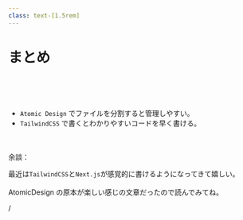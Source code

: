 ```yaml
---
class: text-[1.5rem]
---
```


# まとめ

<br>
<br>
<br>

- `Atomic Design` でファイルを分割すると管理しやすい。
- `TailwindCSS` で書くとわかりやすいコードを早く書ける。

<br>
<br>

<div v-click="1">
余談：
<div class="text-[1.4rem] ml-8">

最近は`TailwindCSS`と`Next.js`が感覚的に書けるようになってきて嬉しい。<br/><br/>
AtomicDesign の原本が楽しい感じの文章だったので読んでみてね。
</div>
</div>

<div
  class="absolute bottom-[1rem] right-[1rem] text-[1rem]"
>
  <SlideCurrentNo /> / <SlidesTotal />
</div>

<!--
Note
-->